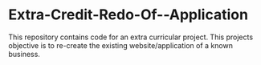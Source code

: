 # Extra-Credit-Redo-Of--Application
This repository contains code for an extra curricular project. This projects objective is to re-create the existing website/application of a known business.
